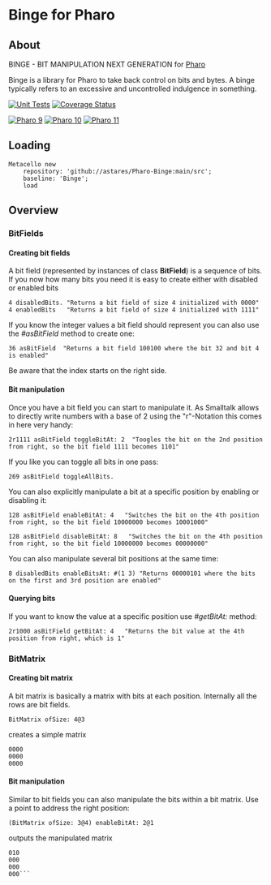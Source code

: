 # Binge for Pharo

## About

BINGE - BIT MANIPULATION NEXT GENERATION for [Pharo](https://www.pharo.org)

Binge is a library for Pharo to take back control on bits and bytes. A binge typically refers to an excessive and uncontrolled indulgence in something. 

[![Unit Tests](https://github.com/astares/Pharo-Binge/workflows/Build/badge.svg?branch=main)](https://github.com/astares/Pharo-Binge/actions?query=workflow%3ABuild)
[![Coverage Status](https://codecov.io/github/astares/Pharo-Binge/coverage.svg?branch=main)](https://app.codecov.io/gh/astares/Pharo-Binge/branch/main)

[![Pharo 9](https://img.shields.io/badge/Pharo-9.0-%23aac9ff.svg)](https://pharo.org/download)
[![Pharo 10](https://img.shields.io/badge/Pharo-10-%23aac9ff.svg)](https://pharo.org/download)
[![Pharo 11](https://img.shields.io/badge/Pharo-11-%23aac9ff.svg)](https://pharo.org/download)

## Loading

```Smalltalk
Metacello new 
	repository: 'github://astares/Pharo-Binge:main/src';
	baseline: 'Binge';
	load
```

## Overview

### BitFields
#### Creating bit fields
A bit field (represented by instances of class **BitField**) is a sequence of bits. If you now how many bits you need it is easy to create either with disabled or enabled bits

```Smalltalk
4 disabledBits. "Returns a bit field of size 4 initialized with 0000"
4 enabledBits   "Returns a bit field of size 4 initialized with 1111"
```

If you know the integer values a bit field should represent you can also use the *#asBitField* method to create one:
```Smalltalk
36 asBitField  "Returns a bit field 100100 where the bit 32 and bit 4 is enabled"
```
Be aware that the index starts on the right side.

#### Bit manipulation
Once you have a bit field you can start to manipulate it. As Smalltalk allows to directly write numbers with a base of 2 using the "r"-Notation this comes in here very handy:

```Smalltalk
2r1111 asBitField toggleBitAt: 2  "Toogles the bit on the 2nd position from right, so the bit field 1111 becomes 1101"
```
If you like you can toggle all bits in one pass:
```Smalltalk
269 asBitField toggleAllBits.
```

You can also explicitly manipulate a bit at a specific position by enabling or disabling it:
```Smalltalk
128 asBitField enableBitAt: 4   "Switches the bit on the 4th position from right, so the bit field 10000000 becomes 10001000"

128 asBitField disableBitAt: 8   "Switches the bit on the 4th position from right, so the bit field 10000000 becomes 00000000"
```

You can also manipulate several bit positions at the same time:
```Smalltalk
8 disabledBits enableBitsAt: #(1 3) "Returns 00000101 where the bits on the first and 3rd position are enabled"
```
#### Querying bits
If you want to know the value at a specific position use *#getBitAt:* method:
```Smalltalk
2r1000 asBitField getBitAt: 4   "Returns the bit value at the 4th position from right, which is 1"
```

### BitMatrix
#### Creating bit matrix
A bit matrix is basically a matrix with bits at each position. Internally all the rows are bit fields. 
```Smalltalk
BitMatrix ofSize: 4@3
```
creates a simple matrix 
```
0000
0000
0000
```
#### Bit manipulation
Similar to bit fields you can also manipulate the bits within a bit matrix. Use a point to address the right position:
```Smalltalk
(BitMatrix ofSize: 3@4) enableBitAt: 2@1 
```
outputs the manipulated matrix
```
010
000
000
000```



